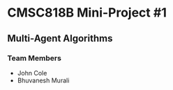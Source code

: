 
<h1>CMSC818B Mini-Project #1</h1>

<h2>Multi-Agent Algorithms</h2>

<h3>Team Members</h3>

<ul>
    <li>John Cole</li>
    <li>Bhuvanesh Murali</li>
</ul>